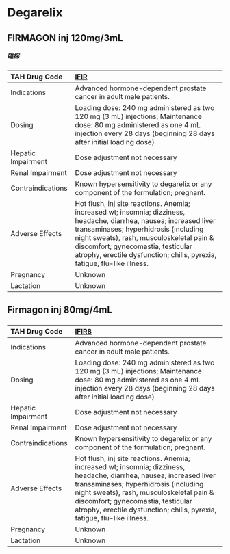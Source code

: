 # Degarelix

## FIRMAGON inj 120mg/3mL

##### 臨採

| TAH Drug Code      | [IFIR](https://www.tahsda.org.tw/drugs/hissearch.php?drug_code=IFIR)                                                                                                                                                                                                                                                      |
|:-------------------|:--------------------------------------------------------------------------------------------------------------------------------------------------------------------------------------------------------------------------------------------------------------------------------------------------------------------------|
| Indications        | Advanced hormone-dependent prostate cancer in adult male patients.                                                                                                                                                                                                                                                        |
| Dosing             | Loading dose: 240 mg administered as two 120 mg (3 mL) injections; Maintenance dose: 80 mg administered as one 4 mL injection every 28 days (beginning 28 days after initial loading dose)                                                                                                                                |
| Hepatic Impairment | Dose adjustment not necessary                                                                                                                                                                                                                                                                                             |
| Renal Impairment   | Dose adjustment not necessary                                                                                                                                                                                                                                                                                             |
| Contraindications  | Known hypersensitivity to degarelix or any component of the formulation; pregnant.                                                                                                                                                                                                                                        |
| Adverse Effects    | Hot flush, inj site reactions. Anemia; increased wt; insomnia; dizziness, headache, diarrhea, nausea; increased liver transaminases; hyperhidrosis (including night sweats), rash, musculoskeletal pain & discomfort; gynecomastia, testicular atrophy, erectile dysfunction; chills, pyrexia, fatigue, flu-like illness. |
| Pregnancy          | Unknown                                                                                                                                                                                                                                                                                                                   |
| Lactation          | Unknown                                                                                                                                                                                                                                                                                                                   |

## Firmagon inj 80mg/4mL

##### 

| TAH Drug Code      | [IFIR8](https://www.tahsda.org.tw/drugs/hissearch.php?drug_code=IFIR8)                                                                                                                                                                                                                                                    |
|:-------------------|:--------------------------------------------------------------------------------------------------------------------------------------------------------------------------------------------------------------------------------------------------------------------------------------------------------------------------|
| Indications        | Advanced hormone-dependent prostate cancer in adult male patients.                                                                                                                                                                                                                                                        |
| Dosing             | Loading dose: 240 mg administered as two 120 mg (3 mL) injections; Maintenance dose: 80 mg administered as one 4 mL injection every 28 days (beginning 28 days after initial loading dose)                                                                                                                                |
| Hepatic Impairment | Dose adjustment not necessary                                                                                                                                                                                                                                                                                             |
| Renal Impairment   | Dose adjustment not necessary                                                                                                                                                                                                                                                                                             |
| Contraindications  | Known hypersensitivity to degarelix or any component of the formulation; pregnant.                                                                                                                                                                                                                                        |
| Adverse Effects    | Hot flush, inj site reactions. Anemia; increased wt; insomnia; dizziness, headache, diarrhea, nausea; increased liver transaminases; hyperhidrosis (including night sweats), rash, musculoskeletal pain & discomfort; gynecomastia, testicular atrophy, erectile dysfunction; chills, pyrexia, fatigue, flu-like illness. |
| Pregnancy          | Unknown                                                                                                                                                                                                                                                                                                                   |
| Lactation          | Unknown                                                                                                                                                                                                                                                                                                                   |

